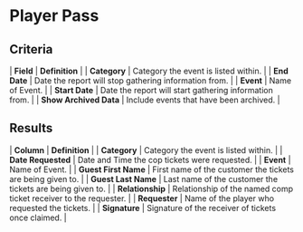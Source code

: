 # Player Pass

## Criteria

| **Field** | **Definition** |
| **Category** | Category the event is listed within. |
| **End Date** | Date the report will stop gathering information from. |
| **Event** | Name of Event. |
| **Start Date** | Date the report will start gathering information from. |
| **Show Archived Data** | Include events that have been archived. |

## Results

| **Column** | **Definition** |
| **Category** | Category the event is listed within. |
| **Date Requested** | Date and Time the cop tickets were requested. |
| **Event** | Name of Event. |
| **Guest First Name** | First name of the customer the tickets are being given to. |
| **Guest Last Name** | Last name of the customer the tickets are being given to. |
| **Relationship** | Relationship of the named comp ticket receiver to the requester. |
| **Requester** | Name of the player who requested the tickets. |
| **Signature** | Signature of the receiver of tickets once claimed. |
